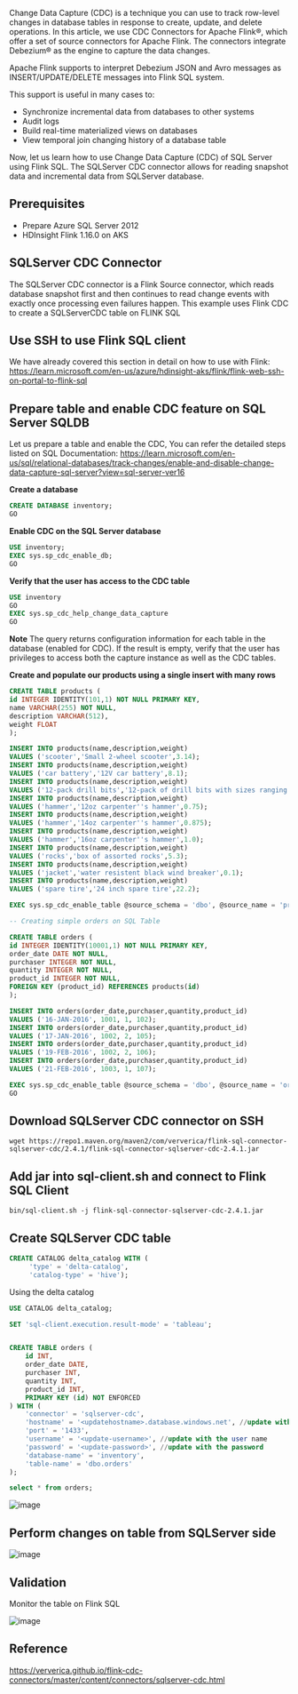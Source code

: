 Change Data Capture (CDC) is a technique you can use to track row-level changes in database tables in response to create, update, and delete operations. In this article, we use CDC Connectors for Apache Flink®, which offer a set of source connectors for Apache Flink. The connectors integrate Debezium® as the engine to capture the data changes.

Apache Flink supports to interpret Debezium JSON and Avro messages as INSERT/UPDATE/DELETE messages into Flink SQL system.

This support is useful in many cases to:
- Synchronize incremental data from databases to other systems
- Audit logs
- Build real-time materialized views on databases
- View temporal join changing history of a database table

Now, let us learn how to use Change Data Capture (CDC) of SQL Server using Flink SQL. The SQLServer CDC connector allows for reading snapshot data and incremental data from SQLServer database.

## Prerequisites
- Prepare Azure SQL Server 2012 <br>
- HDInsight Flink 1.16.0 on AKS

## SQLServer CDC Connector
The SQLServer CDC connector is a Flink Source connector, which reads database snapshot first and then continues to read change events with exactly once processing even failures happen. This example uses Flink CDC to create a SQLServerCDC table on FLINK SQL

## Use SSH to use Flink SQL client
We have already covered this section in detail on how to use with Flink:
https://learn.microsoft.com/en-us/azure/hdinsight-aks/flink/flink-web-ssh-on-portal-to-flink-sql

## Prepare table and enable CDC feature on SQL Server SQLDB
Let us prepare a table and enable the CDC, You can refer the detailed steps listed on SQL Documentation:
https://learn.microsoft.com/en-us/sql/relational-databases/track-changes/enable-and-disable-change-data-capture-sql-server?view=sql-server-ver16

**Create a database**
```sql
CREATE DATABASE inventory;
GO
```
**Enable CDC on the SQL Server database**
```sql
USE inventory;
EXEC sys.sp_cdc_enable_db;  
GO
```

**Verify that the user has access to the CDC table**
```sql
USE inventory
GO
EXEC sys.sp_cdc_help_change_data_capture
GO
```

**Note**
The query returns configuration information for each table in the database (enabled for CDC). If the result is empty, verify that the user has privileges to access both the capture instance as well as the CDC tables.

**Create and populate our products using a single insert with many rows**
```sql
CREATE TABLE products (
id INTEGER IDENTITY(101,1) NOT NULL PRIMARY KEY,
name VARCHAR(255) NOT NULL,
description VARCHAR(512),
weight FLOAT
);

INSERT INTO products(name,description,weight)
VALUES ('scooter','Small 2-wheel scooter',3.14);
INSERT INTO products(name,description,weight)
VALUES ('car battery','12V car battery',8.1);
INSERT INTO products(name,description,weight)
VALUES ('12-pack drill bits','12-pack of drill bits with sizes ranging from #40 to #3',0.8);
INSERT INTO products(name,description,weight)
VALUES ('hammer','12oz carpenter''s hammer',0.75);
INSERT INTO products(name,description,weight)
VALUES ('hammer','14oz carpenter''s hammer',0.875);
INSERT INTO products(name,description,weight)
VALUES ('hammer','16oz carpenter''s hammer',1.0);
INSERT INTO products(name,description,weight)
VALUES ('rocks','box of assorted rocks',5.3);
INSERT INTO products(name,description,weight)
VALUES ('jacket','water resistent black wind breaker',0.1);
INSERT INTO products(name,description,weight)
VALUES ('spare tire','24 inch spare tire',22.2);

EXEC sys.sp_cdc_enable_table @source_schema = 'dbo', @source_name = 'products', @role_name = NULL, @supports_net_changes = 0;

-- Creating simple orders on SQL Table

CREATE TABLE orders (
id INTEGER IDENTITY(10001,1) NOT NULL PRIMARY KEY,
order_date DATE NOT NULL,
purchaser INTEGER NOT NULL,
quantity INTEGER NOT NULL,
product_id INTEGER NOT NULL,
FOREIGN KEY (product_id) REFERENCES products(id)
);

INSERT INTO orders(order_date,purchaser,quantity,product_id)
VALUES ('16-JAN-2016', 1001, 1, 102);
INSERT INTO orders(order_date,purchaser,quantity,product_id)
VALUES ('17-JAN-2016', 1002, 2, 105);
INSERT INTO orders(order_date,purchaser,quantity,product_id)
VALUES ('19-FEB-2016', 1002, 2, 106);
INSERT INTO orders(order_date,purchaser,quantity,product_id)
VALUES ('21-FEB-2016', 1003, 1, 107);

EXEC sys.sp_cdc_enable_table @source_schema = 'dbo', @source_name = 'orders', @role_name = NULL, @supports_net_changes = 0;
GO
```

## Download SQLServer CDC connector on SSH
```
wget https://repo1.maven.org/maven2/com/ververica/flink-sql-connector-sqlserver-cdc/2.4.1/flink-sql-connector-sqlserver-cdc-2.4.1.jar
```

## Add jar into sql-client.sh and connect to Flink SQL Client
```
bin/sql-client.sh -j flink-sql-connector-sqlserver-cdc-2.4.1.jar
```

## Create SQLServer CDC table
```sql
CREATE CATALOG delta_catalog WITH (
     'type' = 'delta-catalog',
     'catalog-type' = 'hive');
```

Using the delta catalog

```sql
USE CATALOG delta_catalog;
```

```sql
SET 'sql-client.execution.result-mode' = 'tableau';


CREATE TABLE orders (
    id INT,
    order_date DATE,
    purchaser INT,
    quantity INT,
    product_id INT,
    PRIMARY KEY (id) NOT ENFORCED
) WITH (
    'connector' = 'sqlserver-cdc',
    'hostname' = '<updatehostname>.database.windows.net', //update with the host name
    'port' = '1433',
    'username' = '<update-username>', //update with the user name
    'password' = '<update-password>', //update with the password
    'database-name' = 'inventory',
    'table-name' = 'dbo.orders'
);

select * from orders;
```

![image](https://github.com/Guodong-Wang-prog/hdinsight-aks/assets/60081730/e2ffcd49-3e7c-412e-9801-26caaff2e744)

## Perform changes on table from SQLServer side
![image](https://github.com/Guodong-Wang-prog/hdinsight-aks/assets/60081730/64aa7833-4228-4b81-beed-6718e5cbd626)

## Validation
Monitor the table on Flink SQL

![image](https://github.com/Guodong-Wang-prog/hdinsight-aks/assets/60081730/24960b71-5a84-4198-987b-3089f05d26b9)

## Reference
https://ververica.github.io/flink-cdc-connectors/master/content/connectors/sqlserver-cdc.html
